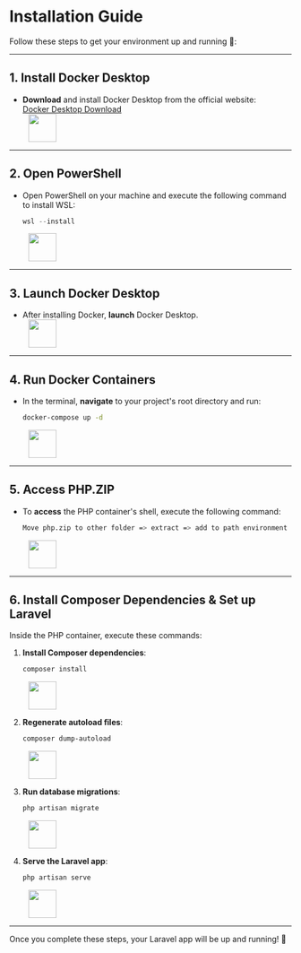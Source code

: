 # Installation Guide

Follow these steps to get your environment up and running 🚀:

---

## 1. Install Docker Desktop

-   **Download** and install Docker Desktop from the official website:  
     [Docker Desktop Download](https://www.docker.com/get-started/)  
    <img src="https://img.icons8.com/color/48/000000/docker.png" width="50" height="50" style="vertical-align: middle; margin-left: 10px;" />

---

## 2. Open PowerShell

-   Open PowerShell on your machine and execute the following command to install WSL:
    ```powershell
    wsl --install
    ```
    <img src="https://upload.wikimedia.org/wikipedia/commons/2/2f/PowerShell_5.0_icon.png" width="50" height="50" style="vertical-align: middle; margin-left: 10px;" />

---

## 3. Launch Docker Desktop

-   After installing Docker, **launch** Docker Desktop.  
    <img src="https://static-00.iconduck.com/assets.00/docker-icon-512x438-ga1hb37h.png" width="50" height="50" style="vertical-align: middle; margin-left: 10px;" />

---

## 4. Run Docker Containers

-   In the terminal, **navigate** to your project's root directory and run:
    ```bash
    docker-compose up -d
    ```
    <img src="https://cdn-icons-png.flaticon.com/512/7560/7560719.png" width="50" height="50" style="vertical-align: middle; margin-left: 10px;" />

---

## 5. Access PHP.ZIP

-   To **access** the PHP container's shell, execute the following command:
    ```bash
    Move php.zip to other folder => extract => add to path environment
    ```
    <img src="https://www.php.net/images/logos/new-php-logo.svg" width="50" height="50" style="vertical-align: middle; margin-left: 10px;" />

---

## 6. Install Composer Dependencies & Set up Laravel

Inside the PHP container, execute these commands:

1. **Install Composer dependencies**:

    ```bash
    composer install
    ```

    <img src="https://cdn-icons-png.flaticon.com/512/919/919840.png" width="50" height="50" style="vertical-align: middle; margin-left: 10px;" />

2. **Regenerate autoload files**:

    ```bash
    composer dump-autoload
    ```

    <img src="https://cdn-icons-png.flaticon.com/512/919/919840.png" width="50" height="50" style="vertical-align: middle; margin-left: 10px;" />

3. **Run database migrations**:

    ```bash
    php artisan migrate
    ```

    <img src="https://static-00.iconduck.com/assets.00/laravel-icon-995x1024-dk77ahh4.png" width="50" height="50" style="vertical-align: middle; margin-left: 10px;" />

4. **Serve the Laravel app**:
    ```bash
    php artisan serve
    ```
    <img src="https://static-00.iconduck.com/assets.00/laravel-icon-995x1024-dk77ahh4.png" width="50" height="50" style="vertical-align: middle; margin-left: 10px;" />

---

Once you complete these steps, your Laravel app will be up and running! 🎉
